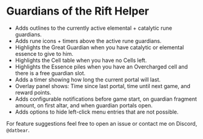 # Guardians of the Rift Helper
* Adds outlines to the currently active elemental + catalytic rune guardians.
* Adds rune icons + timers above the active rune guardians.
* Highlights the Great Guardian when you have catalytic or elemental essence to give to him.
* Highlights the Cell table when you have no Cells left.
* Highlights the Essence piles when you have an Overcharged cell and there is a free guardian slot.
* Adds a timer showing how long the current portal will last.
* Overlay panel shows: Time since last portal, time until next game, and reward points.
* Adds configurable notifications before game start, on guardian fragment amount, on first altar, and when guardian portals open.
* Adds options to hide left-click menu entries that are not possible.

For feature suggestions feel free to open an issue or contact me on Discord, `@datbear`.
